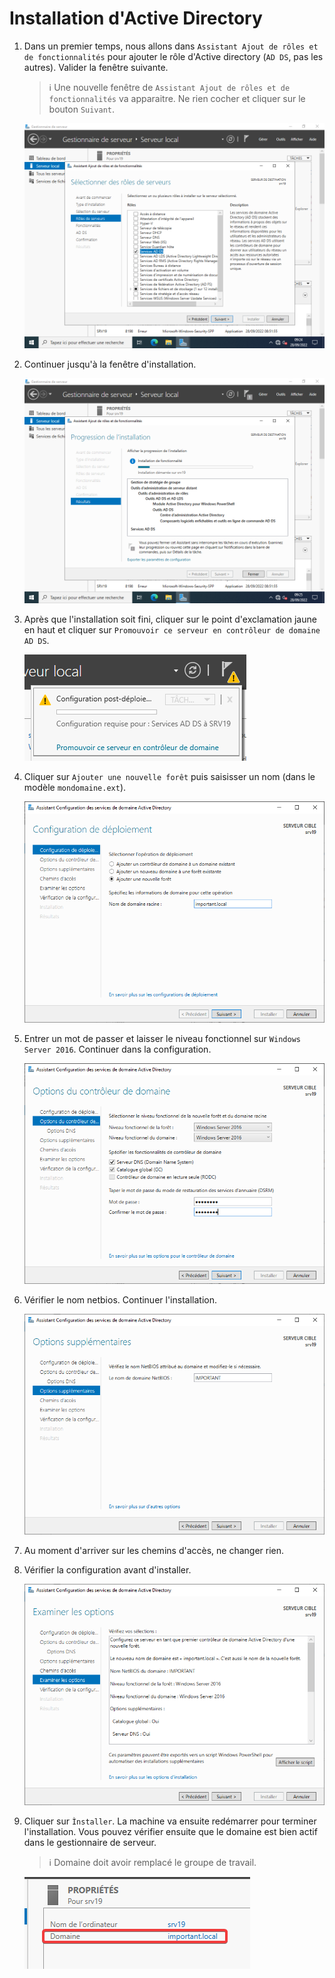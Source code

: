 # Installation d'Active Directory

1. Dans un premier temps, nous allons dans `Assistant Ajout de rôles et de fonctionnalités` pour ajouter le rôle d'Active directory (`AD DS`, pas les autres). Valider la fenêtre suivante.
    > ℹ Une nouvelle fenêtre de `Assistant Ajout de rôles et de fonctionnalités` va apparaitre. Ne rien cocher et cliquer sur le bouton `Suivant`.  

    ![Assistant 1](./res/AD01.png)

2. Continuer jusqu'à la fenêtre d'installation.  

    ![Assistant 2](./res/AD02.png)

3. Après que l'installation soit fini, cliquer sur le point d'exclamation jaune en haut et cliquer sur `Promouvoir ce serveur en contrôleur de domaine AD DS`.  

    ![Configuration AD 1](./res/AD03.png)

4. Cliquer sur `Ajouter une nouvelle forêt` puis saisisser un nom (dans le modèle `mondomaine.ext`).  

    ![Configuration AD 2](./res/AD04.png)

5. Entrer un mot de passer et laisser le niveau fonctionnel sur `Windows Server 2016`. Continuer dans la configuration.  

    ![Configuration AD 3](./res/AD05.png)

6. Vérifier le nom netbios. Continuer l'installation.  

    ![Configuration AD 4](./res/AD07.png)

7. Au moment d'arriver sur les chemins d'accès, ne changer rien.  
8. Vérifier la configuration avant d'installer.  

    ![Configuration AD 5](./res/AD08.png)

9. Cliquer sur `Ìnstaller`. La machine va ensuite redémarrer pour terminer l'installation. Vous pouvez vérifier ensuite que le domaine est bien actif dans le gestionnaire de serveur.  
    > ℹ Domaine doit avoir remplacé le groupe de travail.  

    ![Configuration AD 6](./res/AD09.png)
